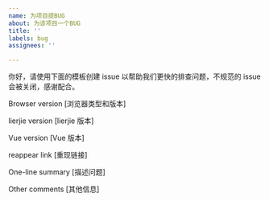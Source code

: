 ```yaml
---
name: 为项目提BUG
about: 为该项目一个BUG
title: ''
labels: bug
assignees: ''

---
```


你好，请使用下面的模板创建 issue 以帮助我们更快的排查问题，不规范的 issue 会被关闭，感谢配合。

Browser version [浏览器类型和版本]
 

lierjie version [lierjie 版本]
 

Vue version [Vue  版本]
 

reappear link [重现链接]
 

One-line summary  [描述问题]


Other comments [其他信息]
